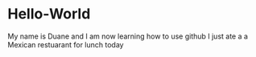 # Hello-World
My name is Duane and I am now learning how to use github
I just ate a a Mexican restuarant for lunch today
